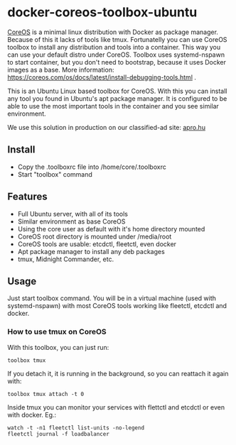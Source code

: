 # docker-coreos-toolbox-ubuntu

[CoreOS](https://coreos.com) is a minimal linux distribution with Docker as package manager. Because of this it lacks of tools like tmux. Fortunatelly you can use CoreOS toolbox to install any distribution and tools into a container. This way you can use your default distro under CoreOS. Toolbox uses systemd-nspawn to start container, but you don't need to bootstrap, because it uses Docker images as a base. More information: https://coreos.com/os/docs/latest/install-debugging-tools.html .

This is an Ubuntu Linux based toolbox for CoreOS. With this you can install any tool you found in Ubuntu's apt package manager. It is configured to be able to use the most important tools in the container and you see similar environment.

We use this solution in production on our classified-ad site: [apro.hu](http://apro.hu)

## Install

- Copy the .toolboxrc file into /home/core/.toolboxrc
- Start "toolbox" command

## Features

- Full Ubuntu server, with all of its tools
- Similar environment as base CoreOS
- Using the core user as default with it's home directory mounted
- CoreOS root directory is mounted under /media/root
- CoreOS tools are usable: etcdctl, fleetctl, even docker
- Apt package manager to install any deb packages
- tmux, Midnight Commander, etc.

## Usage

Just start toolbox command. You will be in a virtual machine (used with systemd-nspawn) with most
CoreOS tools working like fleetctl, etcdctl and docker.

### How to use tmux on CoreOS

With this toolbox, you can just run:
```
toolbox tmux
```
If you detach it, it is running in the background, so you can reattach it again with:
```
toolbox tmux attach -t 0
```

Inside tmux you can monitor your services with flettctl and etcdctl or even with docker. Eg.:
```
watch -t -n1 fleetctl list-units -no-legend
fleetctl journal -f loadbalancer
```
